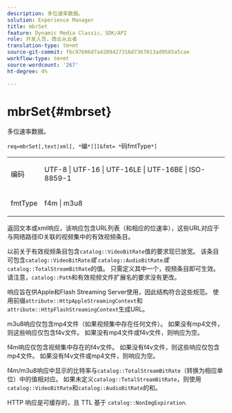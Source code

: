 ```yaml
---
description: 多位速率数据。
solution: Experience Manager
title: mbrSet
feature: Dynamic Media Classic，SDK/API
role: 开发人员，商业从业者
translation-type: tm+mt
source-git-commit: f6c97606d7a4209427316d7367013ad9585a5cae
workflow-type: tm+mt
source-wordcount: '267'
ht-degree: 4%

---
```



# mbrSet{#mbrset}

多位速率数据。

`req=mbrSet[,text|xml[, *`编`*]][&fmt= *`码fmtType`*]`

<table id="simpletable_D2B8704E09B34337870A257CD7CB5C56"> 
 <tr class="strow"> 
  <td class="stentry"> <p><span class="codeph"><span class="varname"> 编码</span></span> </p> </td> 
  <td class="stentry"> <p><span class="codeph"> UTF-8 | UTF-16 | UTF-16LE | UTF-16BE | ISO-8859-1</span> </p></td> 
 </tr> 
 <tr class="strow"> 
  <td class="stentry"> <p><span class="codeph"><span class="varname"> fmtType</span></span> </p></td> 
  <td class="stentry"> <p><span class="codeph"> f4m | m3u8</span> </p></td> 
 </tr> 
</table>

返回文本或xml响应，该响应包含URL列表（和相应的位速率），这些URL对应于与网络路径ID关联的视频集中的有效视频条目。

以前关于有效视频条目包含`catalog::VideoBitRate`值的要求现已放宽。 该条目可包含&#x200B;`catalog::VideoBitRate`*或* `catalog::AudioBitRate`*或* `catalog::TotalStreamBitRate`的值。 只需定义其中一个，视频条目即可生效。 请注意，`catalog::Path`和有效视频文件扩展名的要求没有更改。

响应旨在供Apple和Flash Streaming Server使用，因此结构符合这些规范。 使用前缀`attribute::HttpAppleStreamingContext`和`attribute::HttpFlashStreamingContext`生成URL。

m3u8响应仅包含mp4文件（如果视频集中存在任何文件）。 如果没有mp4文件，则这些响应仅包含f4v文件。 如果没有mp4文件或f4v文件，则响应为空。

f4m响应仅包含视频集中存在的f4v文件。 如果没有f4v文件，则这些响应仅包含mp4文件。 如果没有f4v文件或mp4文件，则响应为空。

f4m/m3u8响应中显示的比特率与`catalog::TotalStreamBitRate`（转换为相应单位）中的值相对应。 如果未定义`catalog::TotalStreamBitRate`，则使用`catalog::VideoBitRate`和`catalog::AudioBitRate`的和。

HTTP 响应是可缓存的，且 TTL 基于 `catalog::NonImgExpiration`.
